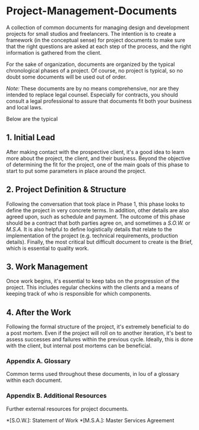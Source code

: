 # Project-Management-Documents
A collection of common documents for managing design and development projects for small studios and freelancers. The intention is to create a framework (in the conceptual sense) for project documents to make sure that the right questions are asked at each step of the process, and the right information is gathered from the client.

For the sake of organization, documents are organized by the typical chronological phases of a project. Of course, no project is typical, so no doubt some documents will be used out of order.

_Note:_ These documents are by no means comprehensive, nor are they intended to replace legal counsel. Especially for contracts, you should consult a legal professional to assure that documents fit both your business and local laws.

Below are the typical 

## 1. Initial Lead
After making contact with the prospective client, it's a good idea to learn more about the project, the client, and their business. Beyond the objective of determining the fit for the project, one of the main goals of this phase to start to put some parameters in place around the project.

## 2. Project Definition & Structure
Following the conversation that took place in Phase 1, this phase looks to define the project in very concrete terms. In addition, other details are also agreed upon, such as schedule and payment. The outcome of this phase should be a contract that both parties agree on, and sometimes a *S.O.W.* or *M.S.A.* It is also helpful to define logistically details that relate to the implementation of the project (e.g. technical requirements, production details). Finally, the most critical but difficult document to create is the Brief, which is essential to quality work.

## 3. Work Management
Once work begins, it's essential to keep tabs on the progression of the project. This includes regular checkins with the clients and a means of keeping track of who is responsible for which components.

## 4. After the Work
Following the formal structure of the project, it's extremely beneficial to do a post mortem. Even if the project will roll on to another iteration, it's best to assess successes and failures within the previous cycle. Ideally, this is done with the client, but internal post mortems can be beneficial.

### Appendix A. Glossary
Common terms used throughout these documents, in lou of a glossary within each document.

### Appendix B. Additional Resources
Further external resources for project documents.

*[S.O.W.]: Statement of Work 
*[M.S.A.]: Master Services Agreement
